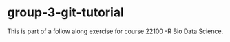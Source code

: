 # group-3-git-tutorial

This is part of a follow along exercise for course 22100 -R Bio Data Science.
